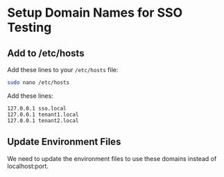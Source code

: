 # Setup Domain Names for SSO Testing

## Add to /etc/hosts

Add these lines to your `/etc/hosts` file:

```bash
sudo nano /etc/hosts
```

Add these lines:
```
127.0.0.1 sso.local
127.0.0.1 tenant1.local  
127.0.0.1 tenant2.local
```

## Update Environment Files

We need to update the environment files to use these domains instead of localhost:port.